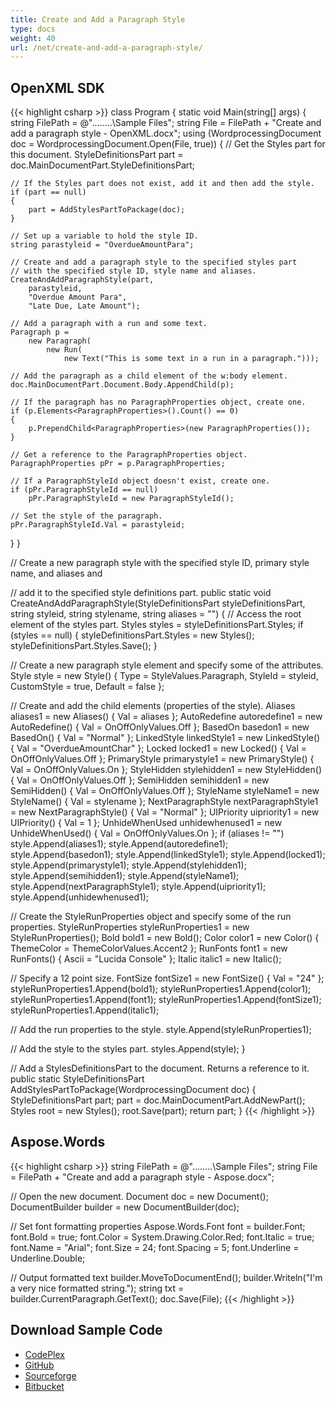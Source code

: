 ```yaml
---
title: Create and Add a Paragraph Style
type: docs
weight: 40
url: /net/create-and-add-a-paragraph-style/
---
```


## OpenXML SDK

{{< highlight csharp >}}
class Program
{
static void Main(string[] args)
{
	string FilePath = @"..\..\..\..\Sample Files\";
string File = FilePath + "Create and add a paragraph style - OpenXML.docx";
using (WordprocessingDocument doc =
    WordprocessingDocument.Open(File, true))
{
    // Get the Styles part for this document.
    StyleDefinitionsPart part =
        doc.MainDocumentPart.StyleDefinitionsPart;

    // If the Styles part does not exist, add it and then add the style.
    if (part == null)
    {
        part = AddStylesPartToPackage(doc);
    }
    
    // Set up a variable to hold the style ID.
    string parastyleid = "OverdueAmountPara";
    
    // Create and add a paragraph style to the specified styles part
    // with the specified style ID, style name and aliases.
    CreateAndAddParagraphStyle(part,
        parastyleid,
        "Overdue Amount Para",
        "Late Due, Late Amount");
    
    // Add a paragraph with a run and some text.
    Paragraph p =
        new Paragraph(
            new Run(
                new Text("This is some text in a run in a paragraph.")));
    
    // Add the paragraph as a child element of the w:body element.
    doc.MainDocumentPart.Document.Body.AppendChild(p);
    
    // If the paragraph has no ParagraphProperties object, create one.
    if (p.Elements<ParagraphProperties>().Count() == 0)
    {
        p.PrependChild<ParagraphProperties>(new ParagraphProperties());
    }
    
    // Get a reference to the ParagraphProperties object.
    ParagraphProperties pPr = p.ParagraphProperties;
    
    // If a ParagraphStyleId object doesn't exist, create one.
    if (pPr.ParagraphStyleId == null)
        pPr.ParagraphStyleId = new ParagraphStyleId();
    
    // Set the style of the paragraph.
    pPr.ParagraphStyleId.Val = parastyleid;
}
}

// Create a new paragraph style with the specified style ID, primary style name, and aliases and

// add it to the specified style definitions part.
public static void CreateAndAddParagraphStyle(StyleDefinitionsPart styleDefinitionsPart,
string styleid, string stylename, string aliases = "")
{
// Access the root element of the styles part.
Styles styles = styleDefinitionsPart.Styles;
if (styles == null)
{
    styleDefinitionsPart.Styles = new Styles();
    styleDefinitionsPart.Styles.Save();
}

// Create a new paragraph style element and specify some of the attributes.
Style style = new Style()
{
    Type = StyleValues.Paragraph,
    StyleId = styleid,
    CustomStyle = true,
    Default = false
};

// Create and add the child elements (properties of the style).
Aliases aliases1 = new Aliases() { Val = aliases };
AutoRedefine autoredefine1 = new AutoRedefine() { Val = OnOffOnlyValues.Off };
BasedOn basedon1 = new BasedOn() { Val = "Normal" };
LinkedStyle linkedStyle1 = new LinkedStyle() { Val = "OverdueAmountChar" };
Locked locked1 = new Locked() { Val = OnOffOnlyValues.Off };
PrimaryStyle primarystyle1 = new PrimaryStyle() { Val = OnOffOnlyValues.On };
StyleHidden stylehidden1 = new StyleHidden() { Val = OnOffOnlyValues.Off };
SemiHidden semihidden1 = new SemiHidden() { Val = OnOffOnlyValues.Off };
StyleName styleName1 = new StyleName() { Val = stylename };
NextParagraphStyle nextParagraphStyle1 = new NextParagraphStyle() { Val = "Normal" };
UIPriority uipriority1 = new UIPriority() { Val = 1 };
UnhideWhenUsed unhidewhenused1 = new UnhideWhenUsed() { Val = OnOffOnlyValues.On };
if (aliases != "")
    style.Append(aliases1);
style.Append(autoredefine1);
style.Append(basedon1);
style.Append(linkedStyle1);
style.Append(locked1);
style.Append(primarystyle1);
style.Append(stylehidden1);
style.Append(semihidden1);
style.Append(styleName1);
style.Append(nextParagraphStyle1);
style.Append(uipriority1);
style.Append(unhidewhenused1);

// Create the StyleRunProperties object and specify some of the run properties.
StyleRunProperties styleRunProperties1 = new StyleRunProperties();
Bold bold1 = new Bold();
Color color1 = new Color() { ThemeColor = ThemeColorValues.Accent2 };
RunFonts font1 = new RunFonts() { Ascii = "Lucida Console" };
Italic italic1 = new Italic();

// Specify a 12 point size.
FontSize fontSize1 = new FontSize() { Val = "24" };
styleRunProperties1.Append(bold1);
styleRunProperties1.Append(color1);
styleRunProperties1.Append(font1);
styleRunProperties1.Append(fontSize1);
styleRunProperties1.Append(italic1);

// Add the run properties to the style.
style.Append(styleRunProperties1);

// Add the style to the styles part.
styles.Append(style);
}

// Add a StylesDefinitionsPart to the document.  Returns a reference to it.
public static StyleDefinitionsPart AddStylesPartToPackage(WordprocessingDocument doc)
{
StyleDefinitionsPart part;
part = doc.MainDocumentPart.AddNewPart<StyleDefinitionsPart>();
Styles root = new Styles();
root.Save(part);
return part;
}
{{< /highlight >}}

## Aspose.Words

{{< highlight csharp >}}
string FilePath = @"..\..\..\..\Sample Files\";
string File = FilePath + "Create and add a paragraph style - Aspose.docx";

// Open the new document.
Document doc = new Document();
DocumentBuilder builder = new DocumentBuilder(doc);

// Set font formatting properties
Aspose.Words.Font font = builder.Font;
font.Bold = true;
font.Color = System.Drawing.Color.Red;
font.Italic = true;
font.Name = "Arial";
font.Size = 24;
font.Spacing = 5;
font.Underline = Underline.Double;

// Output formatted text
builder.MoveToDocumentEnd();
builder.Writeln("I'm a very nice formatted string.");
string txt = builder.CurrentParagraph.GetText();
doc.Save(File);
{{< /highlight >}}

## Download Sample Code

- [CodePlex](https://archive.codeplex.com/?p=asposewordsopenxml)
- [GitHub](https://github.com/aspose-words/Aspose.Words-for-.NET/releases/tag/AsposeWordsVsOpenXMLv1.2)
- [Sourceforge](https://sourceforge.net/projects/asposeopenxml/files/Aspose.Words%20Vs%20OpenXML/Create%20and%20add%20a%20paragraph%20style%20\(Aspose.Words\).zip/download)
- [Bitbucket](https://bitbucket.org/asposemarketplace/aspose-for-openxml/downloads/Create%20and%20add%20a%20paragraph%20style%20\(Aspose.Words\).zip)
